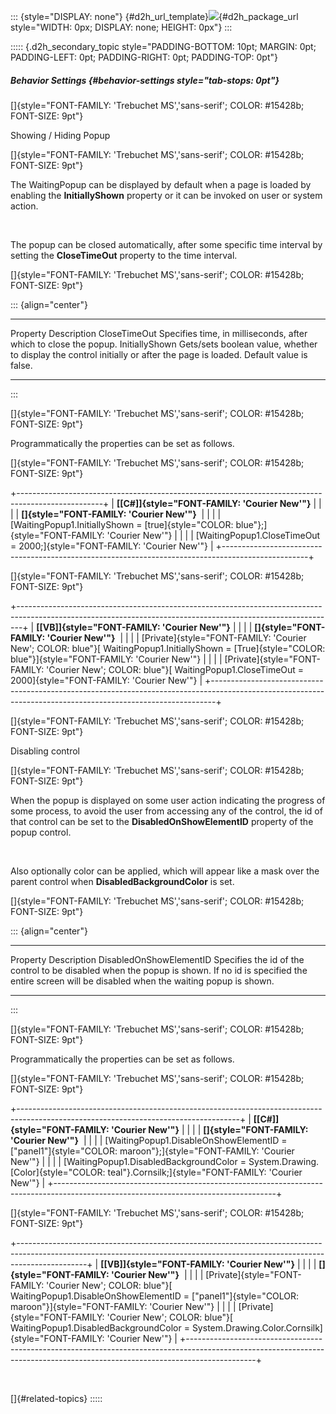 ::: {style="DISPLAY: none"}
[](ms-xhelp:///?Id=d2h_url_template){#d2h_url_template}![](!package_url!){#d2h_package_url style="WIDTH: 0px; DISPLAY: none; HEIGHT: 0px"}
:::

::::: {.d2h_secondary_topic style="PADDING-BOTTOM: 10pt; MARGIN: 0pt; PADDING-LEFT: 0pt; PADDING-RIGHT: 0pt; PADDING-TOP: 0pt"}
##### Behavior Settings {#behavior-settings style="tab-stops: 0pt"}

[]{style="FONT-FAMILY: 'Trebuchet MS','sans-serif'; COLOR: #15428b; FONT-SIZE: 9pt"} 

Showing / Hiding Popup

[]{style="FONT-FAMILY: 'Trebuchet MS','sans-serif'; COLOR: #15428b; FONT-SIZE: 9pt"} 

The WaitingPopup can be displayed by default when a page is loaded by enabling the **InitiallyShown** property or it can be invoked on user or system action.

 

The popup can be closed automatically, after some specific time interval by setting the **CloseTimeOut** property to the time interval.

[]{style="FONT-FAMILY: 'Trebuchet MS','sans-serif'; COLOR: #15428b; FONT-SIZE: 9pt"} 

::: {align="center"}
  ---------------- ------------------------------------------------------------------------------------------------------------------------
  Property         Description
  CloseTimeOut     Specifies time, in milliseconds, after which to close the popup.
  InitiallyShown   Gets/sets boolean value, whether to display the control initially or after the page is loaded. Default value is false.
  ---------------- ------------------------------------------------------------------------------------------------------------------------
:::

[]{style="FONT-FAMILY: 'Trebuchet MS','sans-serif'; COLOR: #15428b; FONT-SIZE: 9pt"} 

Programmatically the properties can be set as follows.

[]{style="FONT-FAMILY: 'Trebuchet MS','sans-serif'; COLOR: #15428b; FONT-SIZE: 9pt"} 

+---------------------------------------------------------------------------------------------------+
| **[\[C#\]]{style="FONT-FAMILY: 'Courier New'"}**                                                  |
|                                                                                                   |
| **[]{style="FONT-FAMILY: 'Courier New'"}**                                                        |
|                                                                                                   |
| [WaitingPopup1.InitiallyShown = [true]{style="COLOR: blue"};]{style="FONT-FAMILY: 'Courier New'"} |
|                                                                                                   |
| [WaitingPopup1.CloseTimeOut = 2000;]{style="FONT-FAMILY: 'Courier New'"}                          |
+---------------------------------------------------------------------------------------------------+

[]{style="FONT-FAMILY: 'Trebuchet MS','sans-serif'; COLOR: #15428b; FONT-SIZE: 9pt"} 

+-------------------------------------------------------------------------------------------------------------------------------------------------------------+
| **[\[VB\]]{style="FONT-FAMILY: 'Courier New'"}**                                                                                                            |
|                                                                                                                                                             |
| **[]{style="FONT-FAMILY: 'Courier New'"}**                                                                                                                  |
|                                                                                                                                                             |
| [Private]{style="FONT-FAMILY: 'Courier New'; COLOR: blue"}[ WaitingPopup1.InitiallyShown = [True]{style="COLOR: blue"}]{style="FONT-FAMILY: 'Courier New'"} |
|                                                                                                                                                             |
| [Private]{style="FONT-FAMILY: 'Courier New'; COLOR: blue"}[ WaitingPopup1.CloseTimeOut = 2000]{style="FONT-FAMILY: 'Courier New'"}                          |
+-------------------------------------------------------------------------------------------------------------------------------------------------------------+

[]{style="FONT-FAMILY: 'Trebuchet MS','sans-serif'; COLOR: #15428b; FONT-SIZE: 9pt"} 

Disabling control

[]{style="FONT-FAMILY: 'Trebuchet MS','sans-serif'; COLOR: #15428b; FONT-SIZE: 9pt"} 

When the popup is displayed on some user action indicating the progress of some process, to avoid the user from accessing any of the control, the id of that control can be set to the **DisabledOnShowElementID** property of the popup control.

 

Also optionally color can be applied, which will appear like a mask over the parent control when **DisabledBackgroundColor** is set.

[]{style="FONT-FAMILY: 'Trebuchet MS','sans-serif'; COLOR: #15428b; FONT-SIZE: 9pt"} 

::: {align="center"}
  ------------------------- -------------------------------------------------------------------------------------------------------------------------------------------------------------------
  Property                  Description
  DisabledOnShowElementID   Specifies the id of the control to be disabled when the popup is shown. If no id is specified the entire screen will be disabled when the waiting popup is shown.
  ------------------------- -------------------------------------------------------------------------------------------------------------------------------------------------------------------
:::

[]{style="FONT-FAMILY: 'Trebuchet MS','sans-serif'; COLOR: #15428b; FONT-SIZE: 9pt"} 

Programmatically the properties can be set as follows.

[]{style="FONT-FAMILY: 'Trebuchet MS','sans-serif'; COLOR: #15428b; FONT-SIZE: 9pt"} 

+-------------------------------------------------------------------------------------------------------------------------------------+
| **[\[C#\]]{style="FONT-FAMILY: 'Courier New'"}**                                                                                    |
|                                                                                                                                     |
| **[]{style="FONT-FAMILY: 'Courier New'"}**                                                                                          |
|                                                                                                                                     |
| [WaitingPopup1.DisableOnShowElementID = [\"panel1\"]{style="COLOR: maroon"};]{style="FONT-FAMILY: 'Courier New'"}                   |
|                                                                                                                                     |
| [WaitingPopup1.DisabledBackgroundColor = System.Drawing.[Color]{style="COLOR: teal"}.Cornsilk;]{style="FONT-FAMILY: 'Courier New'"} |
+-------------------------------------------------------------------------------------------------------------------------------------+

[]{style="FONT-FAMILY: 'Trebuchet MS','sans-serif'; COLOR: #15428b; FONT-SIZE: 9pt"} 

+-----------------------------------------------------------------------------------------------------------------------------------------------------------------------------+
| **[\[VB\]]{style="FONT-FAMILY: 'Courier New'"}**                                                                                                                            |
|                                                                                                                                                                             |
| **[]{style="FONT-FAMILY: 'Courier New'"}**                                                                                                                                  |
|                                                                                                                                                                             |
| [Private]{style="FONT-FAMILY: 'Courier New'; COLOR: blue"}[ WaitingPopup1.DisableOnShowElementID = [\"panel1\"]{style="COLOR: maroon"}]{style="FONT-FAMILY: 'Courier New'"} |
|                                                                                                                                                                             |
| [Private]{style="FONT-FAMILY: 'Courier New'; COLOR: blue"}[ WaitingPopup1.DisabledBackgroundColor = System.Drawing.Color.Cornsilk]{style="FONT-FAMILY: 'Courier New'"}      |
+-----------------------------------------------------------------------------------------------------------------------------------------------------------------------------+

 

[]{#related-topics}
:::::
